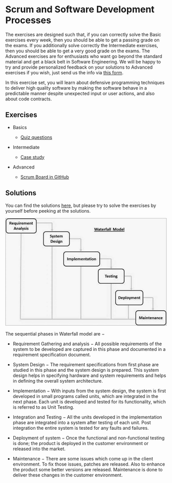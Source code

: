 # Scrum and Software Development Processes



The exercises are designed such that, if you can correctly solve the Basic exercises every week, then you should be able to get a passing grade on the exams. If you additionally solve correctly the Intermediate exercises, then you should be able to get a very good grade on the exams. The Advanced exercises are for enthusiasts who want go beyond the standard material and get a black belt in Software Engineering. We will be happy to try and provide personalized feedback on your solutions to Advanced exercises if you wish, just send us the info via [this form](https://docs.google.com/forms/d/e/1FAIpQLSem_4qm_rf22V5--EUrh252_JKcBqoHF1Z67exwPz3tPdOjiQ/viewform).

In this exercise set, you will learn about defensive programming techniques to deliver high quality software by making the software behave in a predictable manner despite unexpected input or user actions, and also about code contracts.


## Exercises

- Basics
  - [Quiz questions](quiz.md)

- Intermediate
  - [Case study](case-study.md)

- Advanced
  - [Scrum Board in GitHub](scrum-board.md)


## Solutions

You can find the solutions [here](solutions), but please try to solve the exercises by yourself before peeking at the solutions.



![alt text](sdlc_waterfall_model.jpg)

The sequential phases in Waterfall model are −

- Requirement Gathering and analysis − All possible requirements of the system to be developed are captured in this phase and documented in a requirement specification document.

- System Design − The requirement specifications from first phase are studied in this phase and the system design is prepared. This system design helps in specifying hardware and system requirements and helps in defining the overall system architecture.

- Implementation − With inputs from the system design, the system is first developed in small programs called units, which are integrated in the next phase. Each unit is developed and tested for its functionality, which is referred to as Unit Testing.

- Integration and Testing − All the units developed in the implementation phase are integrated into a system after testing of each unit. Post integration the entire system is tested for any faults and failures.

- Deployment of system − Once the functional and non-functional testing is done; the product is deployed in the customer environment or released into the market.

- Maintenance − There are some issues which come up in the client environment. To fix those issues, patches are released. Also to enhance the product some better versions are released. Maintenance is done to deliver these changes in the customer environment.
